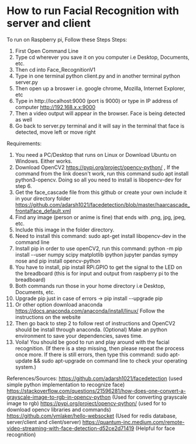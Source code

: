 # How to run Facial Recognition with server and client
   To run on Raspberry pi, Follow these Steps
Steps:
1. First Open Command Line
2. Type cd wherever you save it on you computer i.e Desktop, Documents, etc.
3. Then cd into Face_RecognitionV1
4. Type in one terminal python client.py and in another terminal python server.py
5. Then open up a broswer i.e. google chrome, Mozilla, Internet Explorer, etc
6. Type in http://localhost:9000 (port is 9000) or type in IP address of computer http://192.168.x.x:9000 
7. Then a video output will appear in the browser. Face is being detected as well
8. Go back to server.py terminal and it will say in the terminal that face is detected, move left or move right


Requirements:
1. You need a PC/Desktop that runs on Linux or Download Ubuntu on Windows. Either works.
2. Download OpenCV2
https://pypi.org/project/opencv-python/ , If the command from the link doesn't work, run this command sudo apt install python3-opencv. Doing so all you need to install is libopencv-dev for step 6. 
3. Get the face_cascade file from this github or create your own include it in your directory folder
https://github.com/adarsh1021/facedetection/blob/master/haarcascade_frontalface_default.xml
4. Find any image (person or anime is fine) that ends with .png, jpg, jpeg, etc.
5. Include this image in the folder directory.
6. Need to install this command: sudo apt-get install libopencv-dev in the command line
7. Install pip in order to use openCV2, run this command: python -m pip install --user numpy scipy matplotlib ipython jupyter pandas sympy nose and pip install opencv-python
8. You have to install, pip install RPi.GPIO to get the signal to the LED on the breadboard (this is for input and output from raspberry pi to the breadboard)
8. Both commands run those in your home directory i.e Desktop, Documents, etc.
9. Upgrade pip just in case of errors -> pip install --upgrade pip
10. Or other option download anaconda https://docs.anaconda.com/anaconda/install/linux/ Follow the instructions on the website
11. Then go back to step 2 to follow rest of instructions and OpenCV2 should be install through anaconda. (Optional) Make an python environment to save your dependencies, saves time.
12. Voila! You should be good to run and play around with the facial recognition. (If there is a step missing, then please repeat the process once more. If there is still errors, then type this command: sudo apt-update && sudo apt-upgrade on command line to check your operating system.)

References/Sources: https://github.com/adarsh1021/facedetection (used simple python implementation to recognize face)
                                                          https://stackoverflow.com/questions/21596281/how-does-one-convert-a-grayscale-image-to-rgb-in-opencv-python (Used for converting grayscale image to rgb)
https://pypi.org/project/opencv-python/ (used for to download opencv libraries and commands)
https://github.com/vmlaker/hello-websocket (Used for redis database, server/client and client/server)
https://quantum-inc.medium.com/remote-video-streaming-with-face-detection-d52ce2d71419 (Helpful for face recognition)
